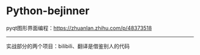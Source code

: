 # Python-bejinner
pyqt图形界面编程：<https://zhuanlan.zhihu.com/p/48373518>
***
实战部分的两个项目：bilibili、翻译是借鉴别人的代码
